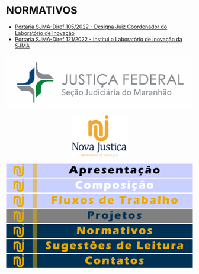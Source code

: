 # NORMATIVOS

* [Portaria SJMA-Diref 105/2022 - Designa Juiz Coordenador do Laboratório de Inovação](https://sei.trf1.jus.br/sei/documento_consulta_externa.php?id_acesso_externo=177092&id_documento=17224950&infra_hash=da1c257279b17b190d0242c4d667c5fc)
* [Portaria SJMA-Diref 121/2022 - Institui o Laboratório de Inovação da SJMA](https://sei.trf1.jus.br/sei/documento_consulta_externa.php?id_acesso_externo=177092&id_documento=17362522&infra_hash=14cd422cff5e6a3bc0ea75c6ce29dc0b)

![Barra tipo linktree](../bg-jf.png)



<div style="
  margin: 0 auto;">

  <div style="width:30%;margin: 0 auto;">

![Barra tipo linktree](../bg.png)

</div>

![Barra tipo linktree](barra.png)
![Barra tipo linktree](barra-composicao.png)
![Barra tipo linktree](barra-fluxos.png)
![Barra tipo linktree](barra-projetos.png)
![Barra tipo linktree](barra-normativos.png)
![Barra tipo linktree](barra-leitura.png)
![Barra tipo linktree](barra-contatos.png)

</div>